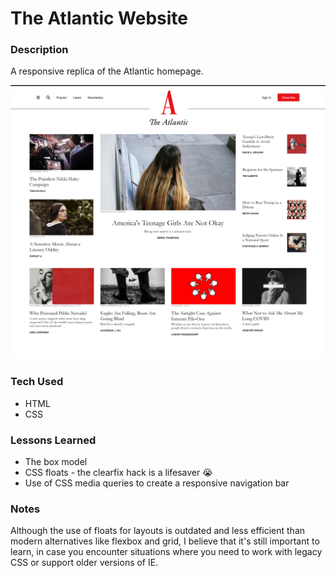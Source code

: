 # The Atlantic Website

### Description
A responsive replica of the Atlantic homepage.

<img src="atlantic.png">

### Tech Used
- HTML
- CSS

### Lessons Learned
- The box model
- CSS floats - the clearfix hack is a lifesaver 😭
- Use of CSS media queries to create a responsive navigation bar

### Notes
Although the use of floats for layouts is outdated and less efficient than modern alternatives like flexbox and grid, I believe that it's still important to learn, in case you encounter situations where you need to work with legacy CSS or support older versions of IE.